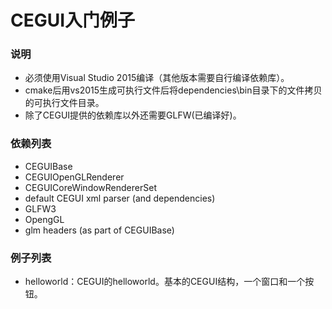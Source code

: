 # CEGUI入门例子

### 说明
- 必须使用Visual Studio 2015编译（其他版本需要自行编译依赖库）。
- cmake后用vs2015生成可执行文件后将dependencies\bin目录下的文件拷贝的可执行文件目录。
- 除了CEGUI提供的依赖库以外还需要GLFW(已编译好)。

### 依赖列表
* CEGUIBase
* CEGUIOpenGLRenderer
* CEGUICoreWindowRendererSet
* default CEGUI xml parser (and dependencies)
* GLFW3
* OpengGL
* glm headers (as part of CEGUIBase)

### 例子列表
- helloworld：CEGUI的helloworld。基本的CEGUI结构，一个窗口和一个按钮。
